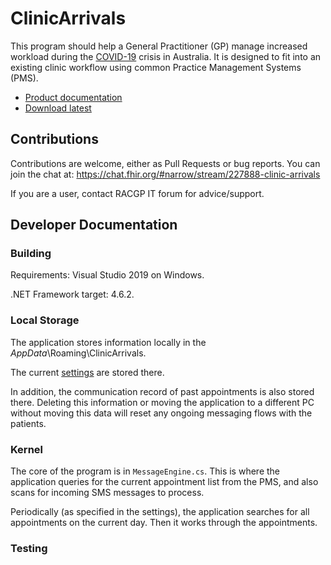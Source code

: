 # ClinicArrivals 
 
This program should help a General Practitioner (GP) manage increased workload during the [COVID-19](https://en.wikipedia.org/wiki/Coronavirus_disease_2019) crisis in Australia. It is designed to fit into an existing clinic workflow using common Practice Management Systems (PMS).

* [Product documentation](documentation/Documentation.md)
* [Download latest](https://github.com/grahamegrieve/ClinicArrivals/releases/latest)

## Contributions

Contributions are welcome, either as Pull Requests or bug reports. You can join the chat at: 
https://chat.fhir.org/#narrow/stream/227888-clinic-arrivals

If you are a user, contact RACGP IT forum for advice/support.

## Developer Documentation

### Building

Requirements:
Visual Studio 2019 on Windows.

.NET Framework target: 4.6.2.

### Local Storage 

The application stores information locally in the $AppData$\Roaming\ClinicArrivals.

The current [settings](documentation/Settings.md) are stored there. 

In addition, the communication record of past appointments is also stored there. Deleting this information or moving the application to a different PC without moving this data will reset any ongoing messaging flows with the patients.

### Kernel

The core of the program is in `MessageEngine.cs`. This is where the application queries for the current appointment list from the PMS, and also scans for incoming SMS messages to process.

Periodically (as specified in the settings), the application searches for all appointments on the current day. Then it works through the appointments.


### Testing
